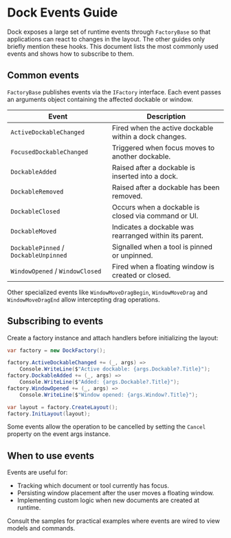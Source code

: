 # Dock Events Guide

Dock exposes a large set of runtime events through `FactoryBase` so that applications can react to changes in the layout. The other guides only briefly mention these hooks. This document lists the most commonly used events and shows how to subscribe to them.

## Common events

`FactoryBase` publishes events via the `IFactory` interface. Each event passes an arguments object containing the affected dockable or window.

| Event | Description |
| ----- | ----------- |
| `ActiveDockableChanged` | Fired when the active dockable within a dock changes. |
| `FocusedDockableChanged` | Triggered when focus moves to another dockable. |
| `DockableAdded` | Raised after a dockable is inserted into a dock. |
| `DockableRemoved` | Raised after a dockable has been removed. |
| `DockableClosed` | Occurs when a dockable is closed via command or UI. |
| `DockableMoved` | Indicates a dockable was rearranged within its parent. |
| `DockablePinned` / `DockableUnpinned` | Signalled when a tool is pinned or unpinned. |
| `WindowOpened` / `WindowClosed` | Fired when a floating window is created or closed. |

Other specialized events like `WindowMoveDragBegin`, `WindowMoveDrag` and `WindowMoveDragEnd` allow intercepting drag operations.

## Subscribing to events

Create a factory instance and attach handlers before initializing the layout:

```csharp
var factory = new DockFactory();

factory.ActiveDockableChanged += (_, args) =>
    Console.WriteLine($"Active dockable: {args.Dockable?.Title}");
factory.DockableAdded += (_, args) =>
    Console.WriteLine($"Added: {args.Dockable?.Title}");
factory.WindowOpened += (_, args) =>
    Console.WriteLine($"Window opened: {args.Window?.Title}");

var layout = factory.CreateLayout();
factory.InitLayout(layout);
```

Some events allow the operation to be cancelled by setting the `Cancel` property on the event args instance.

## When to use events

Events are useful for:

- Tracking which document or tool currently has focus.
- Persisting window placement after the user moves a floating window.
- Implementing custom logic when new documents are created at runtime.

Consult the samples for practical examples where events are wired to view models and commands.
